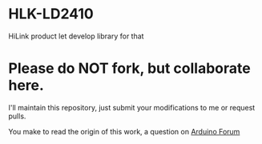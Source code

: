 # HLK-LD2410
HiLink product let develop library for that

# Please do NOT fork, but collaborate here.
I'll maintain this repository, just submit your modifications to me or request pulls.


You make to read the origin of this work, a question on [Arduino Forum](https://forum.arduino.cc/t/arduino-uno-and-ld2410c-sensor/)
